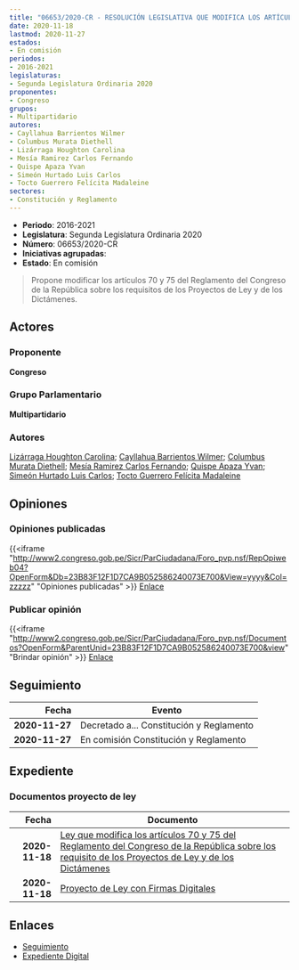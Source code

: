 ```yaml
---
title: "06653/2020-CR - RESOLUCIÓN LEGISLATIVA QUE MODIFICA LOS ARTÍCULOS 70 Y 75 DEL REGLAMENTO DEL CONGRESO DE LA REPÚBLICA SOBRE LOS REQUISITOS DE LOS PROYECTOS DE LEY Y DE LOS DICTÁMENES"
date: 2020-11-18
lastmod: 2020-11-27
estados:
- En comisión
periodos:
- 2016-2021
legislaturas:
- Segunda Legislatura Ordinaria 2020
proponentes:
- Congreso
grupos:
- Multipartidario
autores:
- Cayllahua Barrientos Wilmer
- Columbus Murata Diethell
- Lizárraga Houghton Carolina
- Mesía Ramirez Carlos Fernando
- Quispe Apaza Yvan
- Simeón Hurtado Luis Carlos
- Tocto Guerrero Felícita Madaleine
sectores:
- Constitución y Reglamento
---
```

- **Periodo**: 2016-2021
- **Legislatura**: Segunda Legislatura Ordinaria 2020
- **Número**: 06653/2020-CR
- **Iniciativas agrupadas**: 
- **Estado**: En comisión

> Propone modificar los artículos 70 y 75 del Reglamento del Congreso de la República sobre los requisitos de los Proyectos de Ley y de los Dictámenes.


## Actores

### Proponente

**Congreso**

### Grupo Parlamentario

**Multipartidario**

### Autores

[Lizárraga Houghton Carolina](mailto:mailto:clizarraga@congreso.gob.pe); [Cayllahua Barrientos Wilmer](mailto:mailto:wcayllahua@congreso.gob.pe); [Columbus Murata Diethell](mailto:mailto:dcolumbus@congreso.gob.pe); [Mesía Ramirez Carlos Fernando](mailto:mailto:cmesia@congreso.gob.pe); [Quispe Apaza Yvan](mailto:mailto:mquispes@congreso.gob.pe); [Simeón Hurtado Luis Carlos](mailto:mailto:lsimeon@congreso.gob.pe); [Tocto Guerrero Felícita Madaleine](mailto:mailto:ftocto@congreso.gob.pe)

## Opiniones

### Opiniones publicadas

{{<iframe "http://www2.congreso.gob.pe/Sicr/ParCiudadana/Foro_pvp.nsf/RepOpiweb04?OpenForm&Db=23B83F12F1D7CA9B052586240073E700&View=yyyy&Col=zzzzz" "Opiniones publicadas" >}}
[Enlace](http://www2.congreso.gob.pe/Sicr/ParCiudadana/Foro_pvp.nsf/RepOpiweb04?OpenForm&Db=23B83F12F1D7CA9B052586240073E700&View=yyyy&Col=zzzzz)

### Publicar opinión

{{<iframe "http://www2.congreso.gob.pe/Sicr/ParCiudadana/Foro_pvp.nsf/Documentos?OpenForm&ParentUnid=23B83F12F1D7CA9B052586240073E700&view" "Brindar opinión" >}}
[Enlace](http://www2.congreso.gob.pe/Sicr/ParCiudadana/Foro_pvp.nsf/Documentos?OpenForm&ParentUnid=23B83F12F1D7CA9B052586240073E700&view)


## Seguimiento

| Fecha | Evento |
|------:|--------|
| **2020-11-27** | Decretado a... Constitución y Reglamento |
| **2020-11-27** | En comisión Constitución y Reglamento |

## Expediente

### Documentos proyecto de ley

| Fecha | Documento |
|------:|-----------|
| **2020-11-18** | [Ley que modifica los artículos 70 y 75 del Reglamento del Congreso de la República sobre los requisito de los Proyectos de Ley y de los Dictámenes](https://leyes.congreso.gob.pe/Documentos/2016_2021/Proyectos_de_Ley_y_de_Resoluciones_Legislativas/PL0664420201116.pdf) |
| **2020-11-18** | [Proyecto de Ley con Firmas Digitales](https://leyes.congreso.gob.pe/Documentos/2016_2021/Proyectos_de_Ley_y_de_Resoluciones_Legislativas/Proyectos_Firmas_digitales/Pl06653.pdf) |

## Enlaces

- [Seguimiento](http://www2.congreso.gob.pe/Sicr/TraDocEstProc/CLProLey2016.nsf/f7fff46988ca05b1052578e100829cc7/403b0020c9809b7c0525862500098abc?OpenDocument)
- [Expediente Digital](http://www2.congreso.gob.pe/Sicr/TraDocEstProc/Expvirt_2011.nsf/visbusqptramdoc1621/06653?opendocument)

